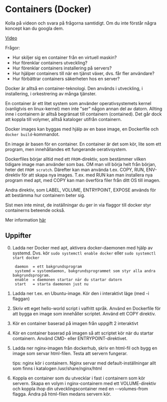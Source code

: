 # Containers (Docker)

Kolla på videon och svara på frågorna samtidigt. Om du inte förstår några koncept kan du googla dem.

[Video](https://www.youtube.com/watch?time_continue=3&v=V9IJj4MzZBc)


Frågor:

 - Hur skiljer sig en container från en virtuell maskin?
 - Hur förenklar containers utveckling?
 - Hur förenklar containers installering på servers?
 - Hur hjälper containers till när en tjänst växer, dvs. får fler användare?
 - Hur förbättrar containers säkerheten hos en server? 



Docker är alltså en container-teknologi.
Den används i utveckling, i installering, i orkestrering av många tjänster.

En container är ett litet system som använder operativsystemets kernel (vanligtvis en linux-kernel) men inte "ser" någon annan del av datorn.
Allting inne i containern är alltså begränsat till containern (contained).
Det går dock att koppla till volymer, alltså kataloger utifrån containern.

Docker images kan byggas med hjälp av en base image, en Dockerfile och ```docker build```-kommandot.

En image är basen för en container. En container är det som kör, lite som ett program, men innehållandes ett fungerande oerativsystem.

Dockerfiles börjar alltid med ett ```FROM```-direktiv, som bestämmer vilken tidigare image man använder som bas. OM man vill börja helt från början, heter det ```FROM scratch```.
Därefter kan man använda t.ex. COPY, RUN,  ENV-direktiv för att skapa nya images. T.ex. med RUN kan man installera nya program med apt, med COPY kan man överföra filer från ditt OS till imagen.

Andra direktiv, som LABEL, VOLUME, ENTRYPOINT, EXPOSE används för att bestämma hur containern beter sig.

Sist men inte minst, de inställningar du ger in via flaggor till docker styr containerns beteende också.

Mer information [här](https://docs.docker.com/engine/reference/builder/)

## Uppifter

0. Ladda ner Docker med apt, aktivera docker-daemonen med hjälp av systemd. Dvs. kör ```sudo systemctl enable docker``` eller ```sudo systemctl start docker```
	
		daemon 	= ett bakgrundsprogram
		systemd = systemdaemon, bakgrundsprogrammet som styr alla andra bakgrundsprogram.
		enable 	= daemonen startar när du startar datorn
		start 	= starta daemonen just nu

1. Ladda ner t.ex. en Ubuntu-image. Kör den i interaktivt läge (med -i flaggan)
2. Skriv ett eget hello-world script i valfritt språk. Använd en Dockerfile för att bygga en image som innehåller scriptet. Använd ett COPY direktiv.
3. Kör en container baserad på imagen från uppgift 2 interaktivt
4. Kör en container baserad på imagen så att scriptet kör när du startar containern. Använd CMD- eller ENTRYPOINT-direktivet.
5. Ladda ner nginx-imagen från dockerhub, skriv en html-fil och bygg en image som servar html-filen. Testa att servern fungerar.

	tips: nginx kör i containern. Nginx servar med default-inställningar allt som finns i katalogen /usr/share/nginx/html

6. Koppla en container som du utvecklar i fast i containern som kör servern. Skapa en volym i nginx-containern med ett VOLUME-direktiv och koppla ihop din utvecklingscontainer med en --volumes-from flagga. Ändra på html-filen medans servern kör.
